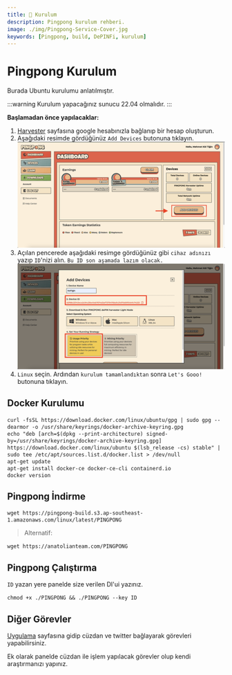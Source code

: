 ```yaml
---
title: 💾 Kurulum
description: Pingpong kurulum rehberi.
image: ./img/Pingpong-Service-Cover.jpg
keywords: [Pingpong, build, DePINFi, kurulum]
---
```


# Pingpong Kurulum 

Burada Ubuntu kurulumu anlatılmıştır. 

:::warning
Kurulum yapacağınız sunucu 22.04 olmalıdır. 
:::

**Başlamadan önce yapılacaklar:**
1. [Harvester](https://harvester.pingpong.build/) sayfasına google hesabınızla bağlanıp bir hesap oluşturun.
2. Aşağıdaki resimde gördüğünüz `Add Devices` butonuna tıklayın.
![Pingpong-1](./img/Pingpong-1.png)
3. Açılan pencerede aşağıdaki resimge gördüğünüz gibi `cihaz adınızı` yazıp `ID`'nizi alın. `Bu ID son aşamada lazım olacak.`
![Pingpong-2](./img/Pingpong-2.png)
4. `Linux` seçin. Ardından `kurulum tamamlandıktan` sonra `Let's Gooo!` butonuna tıklayın.


## Docker Kurulumu
```shell
curl -fsSL https://download.docker.com/linux/ubuntu/gpg | sudo gpg --dearmor -o /usr/share/keyrings/docker-archive-keyring.gpg
echo "deb [arch=$(dpkg --print-architecture) signed-by=/usr/share/keyrings/docker-archive-keyring.gpg] https://download.docker.com/linux/ubuntu $(lsb_release -cs) stable" | sudo tee /etc/apt/sources.list.d/docker.list > /dev/null
apt-get update
apt-get install docker-ce docker-ce-cli containerd.io
docker version
```

## Pingpong İndirme
```shell
wget https://pingpong-build.s3.ap-southeast-1.amazonaws.com/linux/latest/PINGPONG
```
> Alternatif:
```shell
wget https://anatolianteam.com/PINGPONG
```

## Pingpong Çalıştırma
`ID` yazan yere panelde size verilen DI'ui yazınız.
```shell
chmod +x ./PINGPONG && ./PINGPONG --key ID
```

## Diğer Görevler

[Uygulama](https://app.pingpong.build/points?invite_code=FvjWneYQ) sayfasına gidip cüzdan ve twitter bağlayarak görevleri yapabilirsiniz. 

Ek olarak panelde cüzdan ile işlem yapılacak görevler olup kendi araştırmanızı yapınız. 


